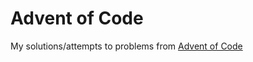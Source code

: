 # Advent of Code

My solutions/attempts to problems from [Advent of Code](https://adventofcode.com/)
